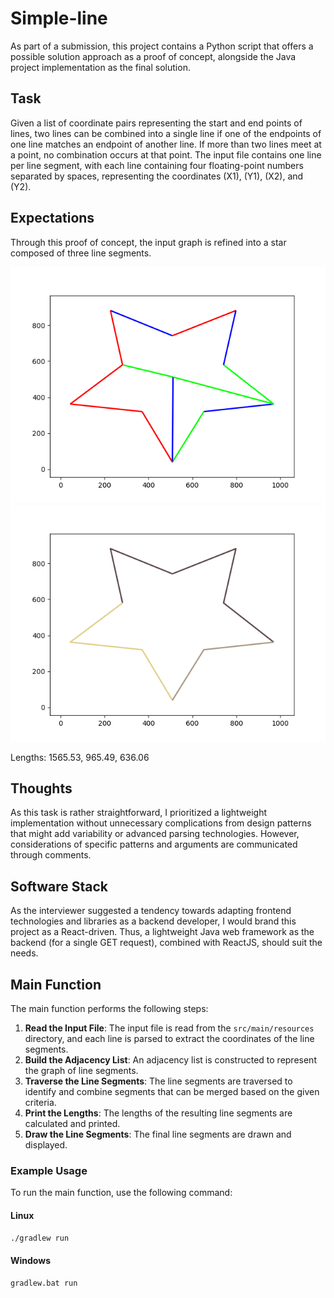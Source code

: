# Simple-line

As part of a submission, this project contains a Python script that offers a possible solution approach as a proof of concept, alongside the Java project implementation as the final solution.

## Task

Given a list of coordinate pairs representing the start and end points of lines, two lines can be combined into a single line if one of the endpoints of one line matches an endpoint of another line. If more than two lines meet at a point, no combination occurs at that point. The input file contains one line per line segment, with each line containing four floating-point numbers separated by spaces, representing the coordinates \(X1\), \(Y1\), \(X2\), and \(Y2\).

## Expectations

Through this proof of concept, the input graph is refined into a star composed of three line segments.

![Initial Plot](/initial_plot.png)
![Reworked Plot](/reworked_plot.png)

Lengths: 1565.53, 965.49, 636.06

## Thoughts

As this task is rather straightforward, I prioritized a lightweight implementation without unnecessary complications from design patterns that might add variability or advanced parsing technologies. However, considerations of specific patterns and arguments are communicated through comments.

## Software Stack

As the interviewer suggested a tendency towards adapting frontend technologies and libraries as a backend developer, I would brand this project as a React-driven. Thus, a lightweight Java web framework as the backend (for a single GET request), combined with ReactJS, should suit the needs.

## Main Function

The main function performs the following steps:

1. **Read the Input File**: The input file is read from the `src/main/resources` directory, and each line is parsed to extract the coordinates of the line segments.
2. **Build the Adjacency List**: An adjacency list is constructed to represent the graph of line segments.
3. **Traverse the Line Segments**: The line segments are traversed to identify and combine segments that can be merged based on the given criteria.
4. **Print the Lengths**: The lengths of the resulting line segments are calculated and printed.
5. **Draw the Line Segments**: The final line segments are drawn and displayed.

### Example Usage

To run the main function, use the following command:

#### Linux
```sh
./gradlew run
```

#### Windows
```sh
gradlew.bat run
```